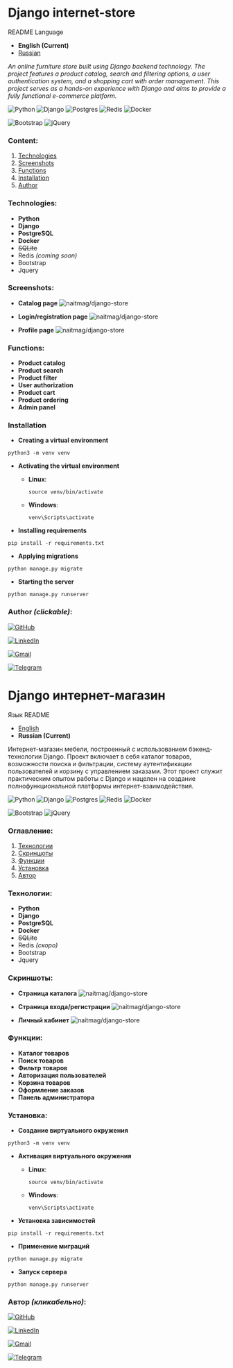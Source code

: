 # Django internet-store

README Language
- **English (Current)**
- [Russian](#django-интернет-магазин)

*An online furniture store built using Django backend technology. The project features a product catalog, search and filtering options, a user authentication system, and a shopping cart with order management. This project serves as a hands-on experience with Django and aims to provide a fully functional e-commerce platform.*

![Python](https://img.shields.io/badge/python-3670A0?style=for-the-badge&logo=python&logoColor=ffdd54)
![Django](https://img.shields.io/badge/django-%23092E20.svg?style=for-the-badge&logo=django&logoColor=white)
![Postgres](https://img.shields.io/badge/postgres-%23316192.svg?style=for-the-badge&logo=postgresql&logoColor=white)
![Redis](https://img.shields.io/badge/redis-%23DD0031.svg?style=for-the-badge&logo=redis&logoColor=white)
![Docker](https://img.shields.io/badge/docker-%230db7ed.svg?style=for-the-badge&logo=docker&logoColor=white)

![Bootstrap](https://img.shields.io/badge/bootstrap-%238511FA.svg?style=for-the-badge&logo=bootstrap&logoColor=white)
![jQuery](https://img.shields.io/badge/jquery-%230769AD.svg?style=for-the-badge&logo=jquery&logoColor=white)

### Content:

1. [Technologies](#Technologies)
2. [Screenshots](#Screenshots)
3. [Functions](#Functions)
4. [Installation](#Installation)
5. [Author](#author-clickable)

### Technologies:

- **Python**
- **Django**
- **PostgreSQL**
- **Docker**
- ~~SQLite~~
- Redis *(coming soon)*
- Bootstrap
- Jquery

### Screenshots:
- **Catalog page** ![naitmag/django-store](https://i.imgur.com/jB7dqSV.png) 


- **Login/registration page** ![naitmag/django-store](https://i.imgur.com/hjRKtVQ.png)


- **Profile page** ![naitmag/django-store](https://i.imgur.com/e9tZmqM.png)

### Functions:
- **Product catalog**
- **Product search**
- **Product filter**
- **User authorization**
- **Product cart**
- **Product ordering**
- **Admin panel**


### Installation

- **Creating a virtual environment**

`python3 -m venv venv`

- **Activating the virtual environment**

  - **Linux**:
 
    `source venv/bin/activate`

  - **Windows**:
  
    `venv\Scripts\activate`


- **Installing requirements**

`pip install -r requirements.txt`

- **Applying migrations**

`python manage.py migrate`

- **Starting the server**
  
`python manage.py runserver`

### Author *(clickable)*:

[![GitHub](https://img.shields.io/badge/github-%23121011.svg?style=for-the-badge&logo=github&logoColor=white)](https://github.com/naitmag)

[![LinkedIn](https://img.shields.io/badge/linkedin-%230077B5.svg?style=for-the-badge&logo=linkedin&logoColor=white)](https://www.linkedin.com/in/yarm-dev/)

[![Gmail](https://img.shields.io/badge/Gmail-D14836?style=for-the-badge&logo=gmail&logoColor=white)](mailto:mv.yarmolovich@gmail.com)

[![Telegram](https://img.shields.io/badge/Telegram-2CA5E0?style=for-the-badge&logo=telegram&logoColor=white)](https://t.me/mxwch)


# Django интернет-магазин

Язык README
- [English](#django-internet-store)
- **Russian (Current)**

Интернет-магазин мебели, построенный с использованием бэкенд-технологии Django. Проект включает в себя каталог товаров, возможности поиска и фильтрации, систему аутентификации пользователей и корзину с управлением заказами. Этот проект служит практическим опытом работы с Django и нацелен на создание полнофункциональной платформы интернет-взаимодействия.

![Python](https://img.shields.io/badge/python-3670A0?style=for-the-badge&logo=python&logoColor=ffdd54)
![Django](https://img.shields.io/badge/django-%23092E20.svg?style=for-the-badge&logo=django&logoColor=white)
![Postgres](https://img.shields.io/badge/postgres-%23316192.svg?style=for-the-badge&logo=postgresql&logoColor=white)
![Redis](https://img.shields.io/badge/redis-%23DD0031.svg?style=for-the-badge&logo=redis&logoColor=white)
![Docker](https://img.shields.io/badge/docker-%230db7ed.svg?style=for-the-badge&logo=docker&logoColor=white)

![Bootstrap](https://img.shields.io/badge/bootstrap-%238511FA.svg?style=for-the-badge&logo=bootstrap&logoColor=white)
![jQuery](https://img.shields.io/badge/jquery-%230769AD.svg?style=for-the-badge&logo=jquery&logoColor=white)

### Оглавление:

1. [Технологии](#Технологии)
2. [Скриншоты](#Скриншоты)
3. [Функции](#Функции)
4. [Установка](#Установка)
5. [Автор](#автор-кликабельно)

### Технологии:

- **Python**
- **Django**
- **PostgreSQL**
- **Docker**
- ~~SQLite~~
- Redis *(скоро)*
- Bootstrap
- Jquery

### Скриншоты:
- **Страница каталога** ![naitmag/django-store](https://i.imgur.com/jB7dqSV.png) 


- **Страница входа/регистрации** ![naitmag/django-store](https://i.imgur.com/hjRKtVQ.png)


- **Личный кабинет** ![naitmag/django-store](https://i.imgur.com/e9tZmqM.png)

### Функции:
- **Каталог товаров**
- **Поиск товаров**
- **Фильтр товаров**
- **Авторизация пользователей**
- **Корзина товаров**
- **Оформление заказов**
- **Панель администратора**


### Установка:

- **Создание виртуального окружения**

`python3 -m venv venv`

- **Активация виртуального окружения**

  - **Linux**:
  
    `source venv/bin/activate`
  - **Windows**:

    `venv\Scripts\activate`
  

- **Установка зависимостей**

`pip install -r requirements.txt`

- **Применение миграций**

`python manage.py migrate`

- **Запуск сервера**

`python manage.py runserver`

### Автор *(кликабельно)*:
[![GitHub](https://img.shields.io/badge/github-%23121011.svg?style=for-the-badge&logo=github&logoColor=white)](https://github.com/naitmag)

[![LinkedIn](https://img.shields.io/badge/linkedin-%230077B5.svg?style=for-the-badge&logo=linkedin&logoColor=white)](https://www.linkedin.com/in/yarm-dev/)

[![Gmail](https://img.shields.io/badge/Gmail-D14836?style=for-the-badge&logo=gmail&logoColor=white)](mailto:mv.yarmolovich@gmail.com)

[![Telegram](https://img.shields.io/badge/Telegram-2CA5E0?style=for-the-badge&logo=telegram&logoColor=white)](https://t.me/mxwch)